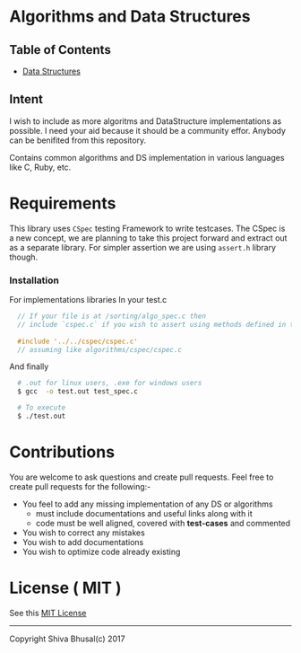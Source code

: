 # Algorithms and Data Structures

## Table of Contents
- [Data Structures](data_structures/)

## Intent
I wish to include as more algoritms and DataStructure implementations as possible. I need your aid because it should be a community effor. Anybody can be benifited from this repository.  

Contains common algorithms and DS implementation in various languages like C, Ruby, etc.

# Requirements
This library uses `CSpec` testing Framework to write testcases. The CSpec is a new concept, we are planning to
take this project forward and extract out as a separate library. For simpler assertion we are using `assert.h` library though. 

### Installation
For implementations libraries
In your test.c
```c
  // If your file is at /sorting/algo_spec.c then
  // include `cspec.c` if you wish to assert using methods defined in that library
  
  #include '../../cspec/cspec.c'
  // assuming like algorithms/cspec/cspec.c
```

And finally
```sh
  # .out for linux users, .exe for windows users
  $ gcc  -o test.out test_spec.c

  # To execute
  $ ./test.out
```

# Contributions
You are welcome to ask questions and create pull requests. Feel free to create pull requests for the following:-  
- You feel to add any missing implementation of any DS or algorithms
  - must include documentations and useful links along with it
  - code must be well aligned, covered with **test-cases** and commented
- You wish to correct any mistakes
- You wish to add documentations
- You wish to optimize code already existing

# License ( MIT )
See this [MIT License](https://opensource.org/licenses/MIT)

---

Copyright Shiva Bhusal(c) 2017
